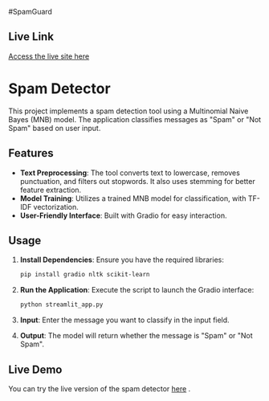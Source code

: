   #SpamGuard 
  
  ## Live Link
[Access the live site here]( https://spamdetectorx.streamlit.app )

# Spam Detector

This project implements a spam detection tool using a Multinomial Naive Bayes (MNB) model. The application classifies messages as "Spam" or "Not Spam" based on user input.

## Features

- **Text Preprocessing**: The tool converts text to lowercase, removes punctuation, and filters out stopwords. It also uses stemming for better feature extraction.
- **Model Training**: Utilizes a trained MNB model for classification, with TF-IDF vectorization.
- **User-Friendly Interface**: Built with Gradio for easy interaction.

## Usage

1. **Install Dependencies**: Ensure you have the required libraries:

   ```bash
   pip install gradio nltk scikit-learn
   ```

2. **Run the Application**: Execute the script to launch the Gradio interface:

   ```python
   python streamlit_app.py
   ```

3. **Input**: Enter the message you want to classify in the input field.

4. **Output**: The model will return whether the message is "Spam" or "Not Spam".

## Live Demo

You can try the live version of the spam detector [here]( https://spamdetectorx.streamlit.app )
.
